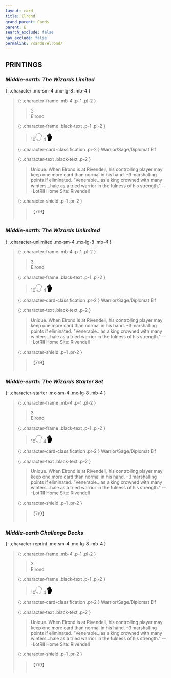 ```yaml
---
layout: card
title: Elrond
grand_parent: Cards
parent: E
search_exclude: false
nav_exclude: false
permalink: /cards/elrond/
---
```


## PRINTINGS


### _Middle-earth: The Wizards Limited_

{: .character .mx-sm-4 .mx-lg-8 .mb-4 }
> {: .character-frame .mb-4 .p-1 .pl-2 }
> > <div class="card-mp">3</div>
> > <div class="character-card-name">Elrond</div>
>
> {: .character-frame .black-text .p-1 .pl-2 }
> > 10![](/assets/images/mind.svg) 4![](/assets/images/di.svg)
>
> {: .character-card-classification .pr-2 }
> Warrior/Sage/Diplomat Elf
>
> {: .character-text .black-text .p-2 }
> > Unique. When Elrond is at Rivendell, his controlling player may keep one more card than normal in his hand. -3 marshalling points if eliminated.  "Venerable...as a king crowned with many winters...hale as a tried warrior in the fulness of his strength." ---LotRII  Home Site: Rivendell 
>
> {: .character-shield .p-1 .pr-2 }
> > <div class="card-shield">【7/9】</div>
> > <div class="card-corruption">&nbsp;</div>

### _Middle-earth: The Wizards Unlimited_

{: .character-unlimited .mx-sm-4 .mx-lg-8 .mb-4 }
> {: .character-frame .mb-4 .p-1 .pl-2 }
> > <div class="card-mp">3</div>
> > <div class="character-card-name">Elrond</div>
>
> {: .character-frame .black-text .p-1 .pl-2 }
> > 10![](/assets/images/mind.svg) 4![](/assets/images/di.svg)
>
> {: .character-card-classification .pr-2 }
> Warrior/Sage/Diplomat Elf
>
> {: .character-text .black-text .p-2 }
> > Unique. When Elrond is at Rivendell, his controlling player may keep one more card than normal in his hand. -3 marshalling points if eliminated.  "Venerable...as a king crowned with many winters...hale as a tried warrior in the fulness of his strength." ---LotRII  Home Site: Rivendell 
>
> {: .character-shield .p-1 .pr-2 }
> > <div class="card-shield">【7/9】</div>
> > <div class="card-corruption">&nbsp;</div>

### _Middle-earth: The Wizards Starter Set_

{: .character-starter .mx-sm-4 .mx-lg-8 .mb-4 }
> {: .character-frame .mb-4 .p-1 .pl-2 }
> > <div class="card-mp">3</div>
> > <div class="character-card-name">Elrond</div>
>
> {: .character-frame .black-text .p-1 .pl-2 }
> > 10![](/assets/images/mind.svg) 4![](/assets/images/di.svg)
>
> {: .character-card-classification .pr-2 }
> Warrior/Sage/Diplomat Elf
>
> {: .character-text .black-text .p-2 }
> > Unique. When Elrond is at Rivendell, his controlling player may keep one more card than normal in his hand. -3 marshalling points if eliminated.  "Venerable...as a king crowned with many winters...hale as a tried warrior in the fulness of his strength." ---LotRII  Home Site: Rivendell 
>
> {: .character-shield .p-1 .pr-2 }
> > <div class="card-shield">【7/9】</div>
> > <div class="card-corruption">&nbsp;</div>

### _Middle-earth Challenge Decks_

{: .character-reprint .mx-sm-4 .mx-lg-8 .mb-4 }
> {: .character-frame .mb-4 .p-1 .pl-2 }
> > <div class="card-mp">3</div>
> > <div class="character-card-name">Elrond</div>
>
> {: .character-frame .black-text .p-1 .pl-2 }
> > 10![](/assets/images/mind.svg) 4![](/assets/images/di.svg)
>
> {: .character-card-classification .pr-2 }
> Warrior/Sage/Diplomat Elf
>
> {: .character-text .black-text .p-2 }
> > Unique. When Elrond is at Rivendell, his controlling player may keep one more card than normal in his hand. -3 marshalling points if eliminated.  "Venerable...as a king crowned with many winters...hale as a tried warrior in the fulness of his strength." ---LotRII  Home Site: Rivendell 
>
> {: .character-shield .p-1 .pr-2 }
> > <div class="card-shield">【7/9】</div>
> > <div class="card-corruption">&nbsp;</div>
